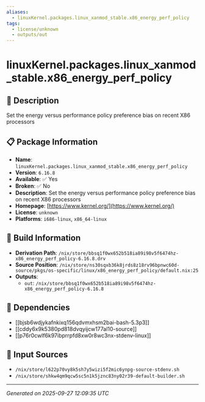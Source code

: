 ```yaml
---
aliases:
  - linuxKernel.packages.linux_xanmod_stable.x86_energy_perf_policy
tags:
  - license/unknown
  - outputs/out
---
```


# linuxKernel.packages.linux_xanmod_stable.x86_energy_perf_policy

## 📝 Description

Set the energy versus performance policy preference bias on recent X86 processors

## 📋 Package Information

- **Name**: `linuxKernel.packages.linux_xanmod_stable.x86_energy_perf_policy`
- **Version**: `6.16.8`
- **Available**: ✅ Yes
- **Broken**: ✅ No
- **Description**: Set the energy versus performance policy preference bias on recent X86 processors
- **Homepage**: [https://www.kernel.org/](https://www.kernel.org/)
- **License**: `unknown`
- **Platforms**: `i686-linux`, `x86_64-linux`

## 🔧 Build Information

- **Derivation Path**: `/nix/store/bbsq1f0wx652b518ia89i98v5f6474hz-x86_energy_perf_policy-6.16.8.drv`
- **Source Position**: `/nix/store/ns30sqxb36k8jrds8z18rv96bpnwc60d-source/pkgs/os-specific/linux/x86_energy_perf_policy/default.nix:25`
- **Outputs**:
  - `out`:  `/nix/store/bbsq1f0wx652b518ia89i98v5f6474hz-x86_energy_perf_policy-6.16.8`

## 🔗 Dependencies

- [[bjsb6wdjykafnkixq156qdvmxhsm2bai-bash-5.3p3]]
- [[cddy6x9k5380pd818dvqyijcw177al10-source]]
- [[p76r0cwlf6k97ibprrpfd8xw0r8wc3nx-stdenv-linux]]

## 📁 Input Sources

- `/nix/store/l622p70vy8k5sh7y5wizi5f2mic6ynpg-source-stdenv.sh`
- `/nix/store/shkw4qm9qcw5sc5n1k5jznc83ny02r39-default-builder.sh`

---
*Generated on 2025-09-27 12:09:35 UTC*
